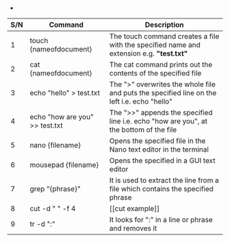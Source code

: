 -

|S/N|Command |Description|
|---|---|---|
|1|touch {nameofdocument}| The touch command creates a file with the specified name and extension e.g. **"test.txt"**|
|2|cat {nameofdocument}| The cat command prints out the contents of the specified file|
|3|echo "hello" > test.txt| The ">" overwrites the whole file and puts the specified line on the left i.e. echo "hello"|
|4|echo "how are you" >> test.txt| The ">>" appends the specified line i.e. echo "how are you", at the bottom of the file|
|5|nano {filename} |Opens the specified file in the Nano text editor in the terminal|
|6|mousepad {filename}|Opens the specified in a GUI text editor|
|7|grep "{phrase}"|It is used to extract the line from a file which contains the specified phrase|
|8|cut -d " " -f 4|[[cut example]]|
|9|tr -d ":"|It looks for ":" in a line or phrase and removes it|
